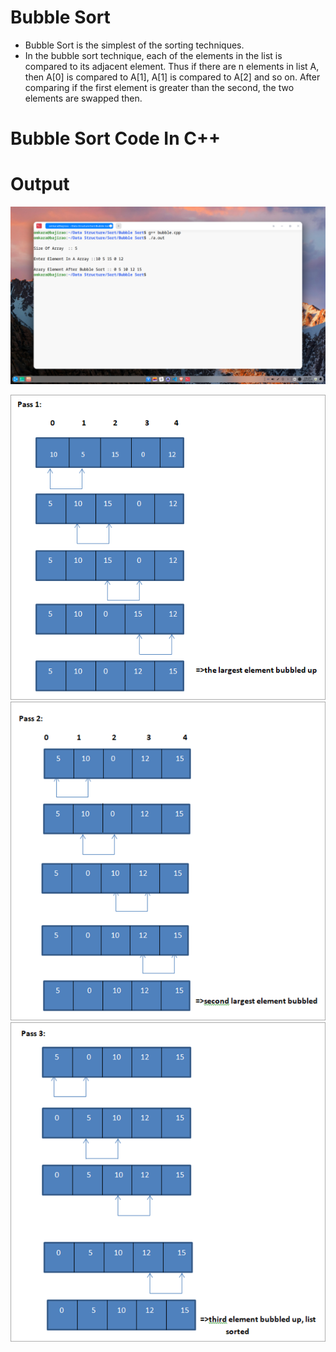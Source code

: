 # Bubble Sort
- Bubble Sort is the simplest of the sorting techniques.
- In the bubble sort technique, each of the elements in the list is compared to its adjacent element. Thus if there are n elements in list A, then A[0] is compared to A[1], A[1] is compared to A[2] and so on. After comparing if the first element is greater than the second, the two elements are swapped then.

# Bubble Sort Code In C++

# Output
![ALT Text](https://github.com/omkara18/Data-Structure/blob/master/Sort/Bubble%20Sort/output/Bubble.png)


![ALT Text](https://github.com/omkara18/Data-Structure/blob/master/Sort/Bubble%20Sort/output/Pass-1.png)
![ALT Text](https://github.com/omkara18/Data-Structure/blob/master/Sort/Bubble%20Sort/output/Pass-2.png)
![ALT Text](https://github.com/omkara18/Data-Structure/blob/master/Sort/Bubble%20Sort/output/Pass-3.png)
